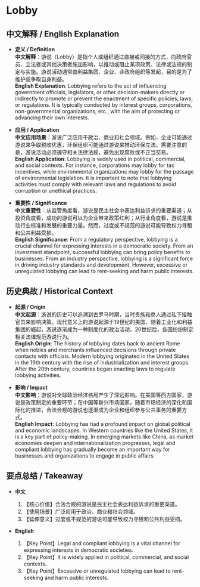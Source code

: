 # Lobby

## 中文解释 / English Explanation

* **定义 / Definition**  
  **中文解释**：游说（Lobby）是指个人或组织通过直接或间接的方式，向政府官员、立法者或其他决策者施加影响，以推动或阻止某项政策、法律或法规的制定与实施。游说活动通常由利益集团、企业、非政府组织等发起，目的是为了维护或争取自身利益。  
  **English Explanation**: Lobbying refers to the act of influencing government officials, legislators, or other decision-makers directly or indirectly to promote or prevent the enactment of specific policies, laws, or regulations. It is typically conducted by interest groups, corporations, non-governmental organizations, etc., with the aim of protecting or advancing their own interests.

* **应用 / Application**  
  **中文应用场景**：游说广泛应用于政治、商业和社会领域。例如，企业可能通过游说来争取税收优惠，环保组织可能通过游说来推动环保立法。需要注意的是，游说活动必须遵守相关法律法规，避免出现腐败或不正当交易。  
  **English Application**: Lobbying is widely used in political, commercial, and social contexts. For instance, corporations may lobby for tax incentives, while environmental organizations may lobby for the passage of environmental legislation. It is important to note that lobbying activities must comply with relevant laws and regulations to avoid corruption or unethical practices.

* **重要性 / Significance**  
  **中文重要性**：从监管角度看，游说是民主社会中表达利益诉求的重要渠道；从投资角度看，成功的游说可以为企业带来政策红利；从行业角度看，游说是推动行业标准和发展的重要力量。然而，过度或不规范的游说可能导致权力寻租和公共利益受损。  
  **English Significance**: From a regulatory perspective, lobbying is a crucial channel for expressing interests in a democratic society. From an investment standpoint, successful lobbying can bring policy benefits to businesses. From an industry perspective, lobbying is a significant force in driving industry standards and development. However, excessive or unregulated lobbying can lead to rent-seeking and harm public interests.

## 历史典故 / Historical Context

* **起源 / Origin**  
  **中文起源**：游说的历史可以追溯到古罗马时期，当时贵族和商人通过私下接触官员来影响决策。现代意义上的游说起源于19世纪的美国，随着工业化和利益集团的崛起，游说逐渐成为一种制度化的政治活动。20世纪后，各国纷纷制定相关法律规范游说行为。  
  **English Origin**: The history of lobbying dates back to ancient Rome when nobles and merchants influenced decisions through private contacts with officials. Modern lobbying originated in the United States in the 19th century with the rise of industrialization and interest groups. After the 20th century, countries began enacting laws to regulate lobbying activities.

* **影响 / Impact**  
  **中文影响**：游说对全球政治经济格局产生了深远影响。在美国等西方国家，游说是政策制定的重要环节；在中国等新兴市场国家，随着市场经济的深化和国际化的推进，合法合规的游说也逐渐成为企业和组织参与公共事务的重要方式。  
  **English Impact**: Lobbying has had a profound impact on global political and economic landscapes. In Western countries like the United States, it is a key part of policy-making. In emerging markets like China, as market economies deepen and internationalization progresses, legal and compliant lobbying has gradually become an important way for businesses and organizations to engage in public affairs.

## 要点总结 / Takeaway

* **中文**  
  1. 【核心价值】合法合规的游说是民主社会表达利益诉求的重要渠道。
  2. 【使用场景】广泛应用于政治、商业和社会领域。
  3. 【延伸意义】过度或不规范的游说可能导致权力寻租和公共利益受损。

* **English**  
  1. 【Key Point】Legal and compliant lobbying is a vital channel for expressing interests in democratic societies.
  2. 【Key Point】It is widely applied in political, commercial, and social contexts.
  3. 【Key Point】Excessive or unregulated lobbying can lead to rent-seeking and harm public interests.